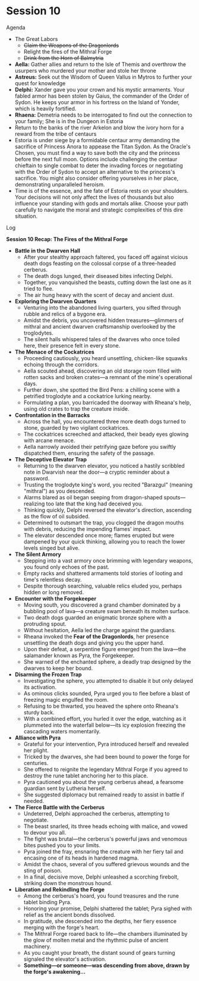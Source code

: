 # Session 10

Agenda

* The Great Labors  
  * ~~Claim the Weapons of the Dragonlords~~  
  * Relight the fires of the Mithral Forge  
  * ~~Drink from the Horn of Balmytria~~   
* **Aella:** Gather allies and return to the Isle of Themis and overthrow the usurpers who murdered your mother and stole her throne  
* **Astreus:** Seek out the Wisdom of Queen Vallus in Mytros to further your quest for knowledge  
* **Delphi:** Xander gave you your crown and his mystic armaments. Your fabled armor has been stolen by Gaius, the commander of the Order of Sydon. He keeps your armor in his fortress on the Island of Yonder, which is heavily fortified.  
* **Rhaena:** Demetria needs to be interrogated to find out the connection to your family; She is in the Dungeon in Estoria  
* Return to the banks of the river Arkelon and blow the ivory horn for a reward from the tribe of centaurs  
* Estoria is under siege by a formidable centaur army demanding the sacrifice of Princess Anora to appease the Titan Sydon. As the Oracle's Chosen, you must find a way to save both the city and the princess before the next full moon. Options include challenging the centaur chieftain to single combat to deter the invading forces or negotiating with the Order of Sydon to accept an alternative to the princess's sacrifice. You might also consider offering yourselves in her place, demonstrating unparalleled heroism.  
* Time is of the essence, and the fate of Estoria rests on your shoulders. Your decisions will not only affect the lives of thousands but also influence your standing with gods and mortals alike. Choose your path carefully to navigate the moral and strategic complexities of this dire situation.

Log

**Session 10 Recap: The Fires of the Mithral Forge**

* **Battle in the Dwarven Hall**  
  * After your stealthy approach faltered, you faced off against vicious death dogs feasting on the colossal corpse of a three-headed cerberus.  
  * The death dogs lunged, their diseased bites infecting Delphi.  
  * Together, you vanquished the beasts, cutting down the last one as it tried to flee.  
  * The air hung heavy with the scent of decay and ancient dust.  
* **Exploring the Dwarven Quarters**  
  * Venturing into the abandoned living quarters, you sifted through rubble and relics of a bygone era.  
  * Amidst the debris, you uncovered hidden treasures—glimmers of mithral and ancient dwarven craftsmanship overlooked by the troglodytes.  
  * The silent halls whispered tales of the dwarves who once toiled here, their presence felt in every stone.  
* **The Menace of the Cockatrices**  
  * Proceeding cautiously, you heard unsettling, chicken-like squawks echoing through the corridors.  
  * Aella scouted ahead, discovering an old storage room filled with rotten sacks and broken crates—a remnant of the mine's operational days.  
  * Further down, she spotted the Bird Pens: a chilling scene with a petrified troglodyte and a cockatrice lurking nearby.  
  * Formulating a plan, you barricaded the doorway with Rheana's help, using old crates to trap the creature inside.  
* **Confrontation in the Barracks**  
  * Across the hall, you encountered three more death dogs turned to stone, guarded by two vigilant cockatrices.  
  * The cockatrices screeched and attacked, their beady eyes glowing with arcane menace.  
  * Aella narrowly avoided their petrifying gaze before you swiftly dispatched them, ensuring the safety of the passage.  
* **The Deceptive Elevator Trap**  
  * Returning to the dwarven elevator, you noticed a hastily scribbled note in Dwarvish near the door—a cryptic reminder about a password.  
  * Trusting the troglodyte king's word, you recited "Barazgul" (meaning "mithral") as you descended.  
  * Alarms blared as oil began seeping from dragon-shaped spouts—realizing too late that the king had deceived you.  
  * Thinking quickly, Delphi reversed the elevator's direction, ascending as the flow of oil subsided.  
  * Determined to outsmart the trap, you clogged the dragon mouths with debris, reducing the impending flames' impact.  
  * The elevator descended once more; flames erupted but were dampened by your quick thinking, allowing you to reach the lower levels singed but alive.  
* **The Silent Armory**  
  * Stepping into a vast armory once brimming with legendary weapons, you found only echoes of the past.  
  * Empty racks and shattered armaments told stories of looting and time's relentless decay.  
  * Despite thorough searching, valuable relics eluded you, perhaps hidden or long removed.  
* **Encounter with the Forgekeeper**  
  * Moving south, you discovered a grand chamber dominated by a bubbling pool of lava—a creature swam beneath its molten surface.  
  * Two death dogs guarded an enigmatic bronze sphere with a protruding spout.  
  * Without hesitation, Aella led the charge against the guardians.  
  * Rheana invoked the **Fear of the Dragonlords**, her presence unsettling the death dogs and giving you the upper hand.  
  * Upon their defeat, a serpentine figure emerged from the lava—the salamander known as Pyra, the Forgekeeper.  
  * She warned of the enchanted sphere, a deadly trap designed by the dwarves to keep her bound.  
* **Disarming the Frozen Trap**  
  * Investigating the sphere, you attempted to disable it but only delayed its activation.  
  * As ominous clicks sounded, Pyra urged you to flee before a blast of freezing magic engulfed the room.  
  * Refusing to be thwarted, you heaved the sphere onto Rheana's sturdy back.  
  * With a combined effort, you hurled it over the edge, watching as it plummeted into the waterfall below—its icy explosion freezing the cascading waters momentarily.  
* **Alliance with Pyra**  
  * Grateful for your intervention, Pyra introduced herself and revealed her plight.  
  * Tricked by the dwarves, she had been bound to power the forge for centuries.  
  * She offered to reignite the legendary Mithral Forge if you agreed to destroy the rune tablet anchoring her to this place.  
  * Pyra cautioned you about the young cerberus ahead, a fearsome guardian sent by Lutheria herself.  
  * She suggested diplomacy but remained ready to assist in battle if needed.  
* **The Fierce Battle with the Cerberus**  
  * Undeterred, Delphi approached the cerberus, attempting to negotiate.  
  * The beast snarled, its three heads echoing with malice, and vowed to devour you all.  
  * The fight was brutal—the cerberus's powerful jaws and venomous bites pushed you to your limits.  
  * Pyra joined the fray, ensnaring the creature with her fiery tail and encasing one of its heads in hardened magma.  
  * Amidst the chaos, several of you suffered grievous wounds and the sting of poison.  
  * In a final, decisive move, Delphi unleashed a scorching firebolt, striking down the monstrous hound.  
* **Liberation and Rekindling the Forge**  
  * Among the cerberus's hoard, you found treasures and the rune tablet binding Pyra.  
  * Honoring your promise, Delphi shattered the tablet; Pyra sighed with relief as the ancient bonds dissolved.  
  * In gratitude, she descended into the depths, her fiery essence merging with the forge's heart.  
  * The Mithral Forge roared back to life—the chambers illuminated by the glow of molten metal and the rhythmic pulse of ancient machinery.  
  * As you caught your breath, the distant sound of gears turning signaled the elevator's activation.  
  * **Something—or someone—was descending from above, drawn by the forge's awakening...**
